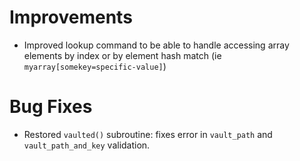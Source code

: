 # Improvements

* Improved lookup command to be able to handle accessing array elements by
  index or by element hash match (ie `myarray[somekey=specific-value]`)

# Bug Fixes

* Restored `vaulted()` subroutine: fixes error in `vault_path` and 
  `vault_path_and_key`  validation.
